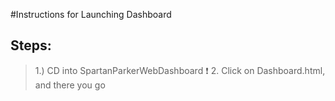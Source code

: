 #Instructions for Launching Dashboard



## Steps: 

> 1.) CD into SpartanParkerWebDashboard :heavy_exclamation_mark:
> 2. Click on Dashboard.html, and there you go 

